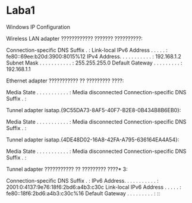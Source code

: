 Laba1
=====

Windows IP Configuration


Wireless LAN adapter ???????????? ??????? ??????????:

   Connection-specific DNS Suffix  . : 
   Link-local IPv6 Address . . . . . : fe80::69ee:b20d:3900:8015%12
   IPv4 Address. . . . . . . . . . . : 192.168.1.2
   Subnet Mask . . . . . . . . . . . : 255.255.255.0
   Default Gateway . . . . . . . . . : 192.168.1.1

Ethernet adapter ??????????? ?? ????????? ????:

   Media State . . . . . . . . . . . : Media disconnected
   Connection-specific DNS Suffix  . : 

Tunnel adapter isatap.{9C55DA73-8AF5-40F7-B2E8-0B434B8B6EB0}:

   Media State . . . . . . . . . . . : Media disconnected
   Connection-specific DNS Suffix  . : 

Tunnel adapter isatap.{4DE48D02-16A8-42FA-A795-636164EA4A54}:

   Media State . . . . . . . . . . . : Media disconnected
   Connection-specific DNS Suffix  . : 

Tunnel adapter ??????????? ?? ????????? ????* 3:

   Connection-specific DNS Suffix  . : 
   IPv6 Address. . . . . . . . . . . : 2001:0:4137:9e76:18f6:2bd6:a4b3:c30c
   Link-local IPv6 Address . . . . . : fe80::18f6:2bd6:a4b3:c30c%16
   Default Gateway . . . . . . . . . : ::

